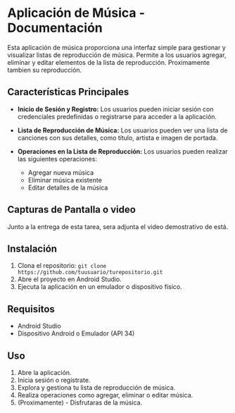 # Aplicación de Música - Documentación

Esta aplicación de música proporciona una interfaz simple para gestionar y visualizar listas de reproducción de música. 
Permite a los usuarios agregar, eliminar y editar elementos de la lista de reproducción.
Proximamente tambien su reproducción.

## Características Principales

- **Inicio de Sesión y Registro:** Los usuarios pueden iniciar sesión con credenciales predefinidas o registrarse para acceder a la aplicación.

- **Lista de Reproducción de Música:** Los usuarios pueden ver una lista de canciones con sus detalles, como título, artista e imagen de portada.

- **Operaciones en la Lista de Reproducción:** Los usuarios pueden realizar las siguientes operaciones:
    - Agregar nueva música
    - Eliminar música existente
    - Editar detalles de la música

## Capturas de Pantalla o video

Junto a la entrega de esta tarea, sera adjunta el video demostrativo de está.

## Instalación

1. Clona el repositorio: `git clone https://github.com/tuusuario/turepositorio.git`
2. Abre el proyecto en Android Studio.
3. Ejecuta la aplicación en un emulador o dispositivo físico.

## Requisitos

- Android Studio
- Dispositivo Android o Emulador (API 34)

## Uso

1. Abre la aplicación.
2. Inicia sesión o regístrate.
3. Explora y gestiona tu lista de reproducción de música.
4. Realiza operaciones como agregar, eliminar o editar música.
5. (Proximamente) - Disfrutaras de la música.
